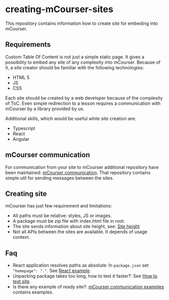 # creating-mCourser-sites
This repository contains information how to create site for embeding into mCourser.

## Requirements
Custom Table Of Content is not just a simple static page. It gives a possibility to embed any site of any complexity into mCourser.
Because of it, a site creator should be familiar with the following technologies:
 * HTML 5
 * JS
 * CSS
 
Each site should be created by a web developer because of the complexity of ToC. 
Even simple redirection to a lesson requires a communication with mCourser by a library provided by us.

Additional skills, which would be useful while site creation are:
 * Typescript
 * React
 * Angular
 
## mCourser communication
For communication from your site to mCourser additional repository have been maintained: [mCourser communication](https://github.com/icplayer/mCourser-iframe-communication). That repository contains simple util for sending messages between the sites.

## Creating site
mCourser has just few requirement and limitations: 
* All paths must be relative: styles, JS or images.
* A package must be zip file with index.html file in root.
* The site sends information about site height, see: [Site height](./pages/page-height.md)
* Not all APIs between the sites are available. It depends of usage context.


## Faq
* React application resolves paths as absolute: In `package.json` set `"homepage": "."`. See [React example](https://github.com/icplayer/mCourser-iframe-communication/blob/master/examples/react/package.json).
* Unpacking package takes too long, how to test it faster?: See [How to test site](./pages/test-site.md).
* Is there any example of ready site?: [mCourser communication examples](https://github.com/icplayer/mCourser-iframe-communication/tree/master/examples) contains examples.
